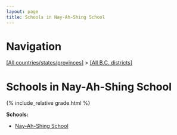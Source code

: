 ```yaml
---
layout: page
title: Schools in Nay-Ah-Shing School
---
```

# Navigation

[[All countries/states/provinces]](../..) > [[All B.C. districts]](..)

# Schools in Nay-Ah-Shing School

{% include_relative grade.html %}

**Schools:**

- [Nay-Ah-Shing School](Nay-Ah-Shing_School.md)
